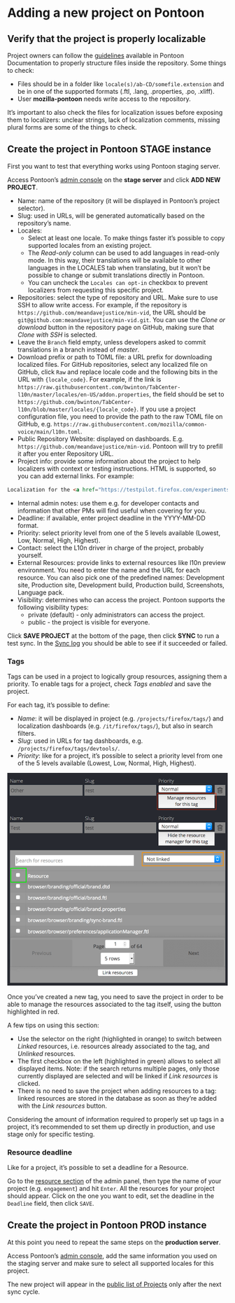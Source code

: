 # Adding a new project on Pontoon

## Verify that the project is properly localizable

Project owners can follow the [guidelines](https://mozilla-pontoon.readthedocs.io/en/latest/user/localizing-your-projects.html) available in Pontoon Documentation to properly structure files inside the repository. Some things to check:
* Files should be in a folder like `locale(s)/ab-CD/somefile.extension` and be in one of the supported formats (.ftl, .lang, .properties, .po, .xliff).
* User **mozilla-pontoon** needs write access to the repository.

It’s important to also check the files for localization issues before exposing them to localizers: unclear strings, lack of localization comments, missing plural forms are some of the things to check.

## Create the project in Pontoon STAGE instance

First you want to test that everything works using Pontoon staging server.

Access Pontoon’s [admin console](https://mozilla-pontoon-staging.herokuapp.com/admin/) on the **stage server** and click **ADD NEW PROJECT**.
* Name: name of the repository (it will be displayed in Pontoon’s project selector).
* Slug: used in URLs, will be generated automatically based on the repository’s name.
* Locales:
  * Select at least one locale. To make things faster it’s possible to copy supported locales from an existing project.
  * The *Read-only* column can be used to add languages in read-only mode. In this way, their translations will be available to other languages in the LOCALES tab when translating, but it won’t be possible to change or submit translations directly in Pontoon.
  * You can uncheck the `Locales can opt-in` checkbox to prevent localizers from requesting this specific project.
* Repositories: select the type of repository and URL. Make sure to use SSH to allow write access. For example, if the repository is `https://github.com/meandavejustice/min-vid`, the URL should be `git@github.com:meandavejustice/min-vid.git`. You can use the *Clone or download* button in the repository page on GitHub, making sure that *Clone with SSH* is selected.
* Leave the `Branch` field empty, unless developers asked to commit translations in a branch instead of *master*.
* Download prefix or path to TOML file: a URL prefix for downloading localized files. For GitHub repositories, select any localized file on GitHub, click `Raw` and replace locale code and the following bits in the URL with `{locale_code}`. For example, if the link is `https://raw.githubusercontent.com/bwinton/TabCenter-l10n/master/locales/en-US/addon.properties`, the field should be set to `https://github.com/bwinton/TabCenter-l10n/blob/master/locales/{locale_code}`. If you use a project configuration file, you need to provide the path to the raw TOML file on GitHub, e.g. `https://raw.githubusercontent.com/mozilla/common-voice/main/l10n.toml`.
* Public Repository Website: displayed on dashboards. E.g. `https://github.com/meandavejustice/min-vid`. Pontoon will try to prefill it after you enter Repository URL.
* Project info: provide some information about the project to help localizers with context or testing instructions. HTML is supported, so you can add external links. For example:

```HTML
Localization for the <a href="https://testpilot.firefox.com/experiments/min-vid">Min Vid add-on</a>.
```

* Internal admin notes: use them e.g. for developer contacts and information that other PMs will find useful when covering for you.
* Deadline: if available, enter project deadline in the YYYY-MM-DD format.
* Priority: select priority level from one of the 5 levels available (Lowest, Low, Normal, High, Highest).
* Contact: select the L10n driver in charge of the project, probably yourself.
* External Resources: provide links to external resources like l10n preview environment. You need to enter the name and the URL for each resource. You can also pick one of the predefined names: Development site, Production site, Development build, Production build, Screenshots, Language pack.
* Visibility: determines who can access the project. Pontoon supports the following visibility types:
  * private (default) - only administrators can access the project.
  * public - the project is visible for everyone.

Click **SAVE PROJECT** at the bottom of the page, then click **SYNC** to run a test sync. In the [Sync log](https://mozilla-pontoon-staging.herokuapp.com/sync/log/) you should be able to see if it succeeded or failed.

### Tags

Tags can be used in a project to logically group resources, assigning them a priority. To enable tags for a project, check *Tags enabled* and save the project.

For each tag, it’s possible to define:
* *Name*: it will be displayed in project (e.g. `/projects/firefox/tags/`) and localization dashboards (e.g. `/it/firefox/tags/`), but also in search filters.
* *Slug*: used in URLs for tag dashboards, e.g. `/projects/firefox/tags/devtools/`.
* *Priority*: like for a project, it’s possible to select a priority level from one of the 5 levels available (Lowest, Low, Normal, High, Highest).

![Tags resources](../../assets/images/pontoon/manage_tags_resources.png)

Once you’ve created a new tag, you need to save the project in order to be able to manage the resources associated to the tag itself, using the button highlighted in red.

A few tips on using this section:
* Use the selector on the right (highlighted in orange) to switch between *Linked* resources, i.e. resources already associated to the tag, and *Unlinked* resources.
* The first checkbox on the left (highlighted in green) allows to select all displayed items. Note: if the search returns multiple pages, only those currently displayed are selected and will be linked if *Link resources* is clicked.
* There is no need to save the project when adding resources to a tag: linked resources are stored in the database as soon as they’re added with the *Link resources* button.

Considering the amount of information required to properly set up tags in a project, it’s recommended to set them up directly in production, and use stage only for specific testing.

### Resource deadline

Like for a project, it’s possible to set a deadline for a Resource.

Go to the [resource section](https://pontoon.mozilla.org/a/base/resource/) of the admin panel, then type the name of your project (e.g. `engagement`) and hit `Enter`. All the resources for your project should appear. Click on the one you want to edit, set the deadline in the `Deadline` field, then click `SAVE`.

## Create the project in Pontoon PROD instance

At this point you need to repeat the same steps on the **production server**.

Access Pontoon’s [admin console](https://pontoon.mozilla.org/admin/), add the same information you used on the staging server and make sure to select all supported locales for this project.

The new project will appear in the [public list of Projects](https://pontoon.mozilla.org/projects/) only after the next sync cycle.
